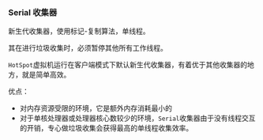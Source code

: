 ### Serial 收集器

新生代收集器，使用标记-复制算法，单线程。

其在进行垃圾收集时，必须暂停其他所有工作线程。

`HotSpot`虚拟机运行在客户端模式下默认新生代收集器，有着优于其他收集器的地方，就是简单高效。

优点：

* 对内存资源受限的环境，它是额外内存消耗最小的
* 对于单核处理器或处理器核心数较少的环境，`Serial`收集器由于没有线程交互的开销，专心做垃圾收集会获得最高的单线程收集效率。

